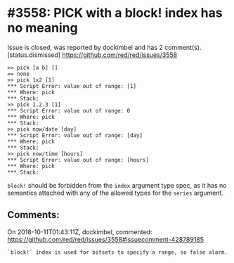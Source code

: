 
#3558: PICK with a block! index has no meaning
================================================================================
Issue is closed, was reported by dockimbel and has 2 comment(s).
[status.dismissed]
<https://github.com/red/red/issues/3558>

```
>> pick [a b] []
== none
>> pick 1x2 [1]
*** Script Error: value out of range: [1]
*** Where: pick
*** Stack: 
>> pick 1.2.3 [1]
*** Script Error: value out of range: 0
*** Where: pick
*** Stack:  
>> pick now/date [day]
*** Script Error: value out of range: [day]
*** Where: pick
*** Stack:  
>> pick now/time [hours]
*** Script Error: value out of range: [hours]
*** Where: pick
*** Stack:  
```
`block!` should be forbidden from the `index` argument type spec, as it has no semantics attached with any of the allowed types for the `series` argument.


Comments:
--------------------------------------------------------------------------------

On 2018-10-11T01:43:11Z, dockimbel, commented:
<https://github.com/red/red/issues/3558#issuecomment-428789185>

    `block!` index is used for bitsets to specify a range, so false alarm.

